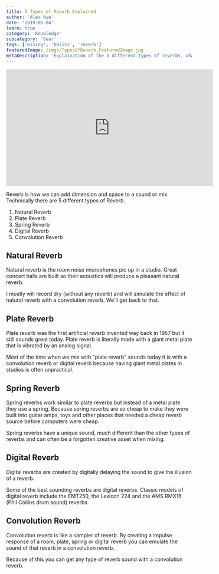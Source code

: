 ```yaml
---
title: 5 Types of Reverb Explained
author: 'Alex Nye'
date: '2019-06-04'
learn: true
category: 'Knowledge'
subcategory: 'Gear'
tags: ['mixing', 'basics', 'reverb']
featuredImage: /imgs/TypesOfReverb_FeaturedImage.jpg
metaDescription: 'Explaination of the 5 different types of reverbs, what they sound like, and when to chooose a certain reverb.'
---
```

<iframe width="560" height="315" src="https://www.youtube-nocookie.com/embed/pnIm6B1vOUI" frameborder="0" allow="accelerometer; autoplay; encrypted-media; gyroscope; picture-in-picture" allowfullscreen></iframe>

Reverb is how we can add dimension and space to a sound or mix. Technically there are 5 different types of Reverb.

1. Natural Reverb
2. Plate Reverb
3. Spring Reverb
4. Digital Reverb
5. Convolution Reverb

## Natural Reverb

Natural reverb is the room noise microphones pic up in a studio. Great concert halls are built so their acoustics will produce a pleasant natural reverb. 

I mostly will record dry (without any reverb) and will simulate the effect of natural reverb with a convolution reverb. We'll get back to that. 

## Plate Reverb 

Plate reverb was the first artificial reverb invented way back in 1957 but it still sounds great today. Plate reverb is literally made with a giant metal plate that is vibrated by an analog signal.

Most of the time when we mix with "plate reverb" sounds today it is with a convolution reverb or digital reverb because having giant metal plates in studios is often unpractical. 

## Spring Reverb 

Spring reverbs work similar to plate reverbs but instead of a metal plate they use a spring. Because spring reverbs are so cheap to make they were built into guitar amps, toys and other places that needed a cheap reverb source before computers were cheap. 

Spring reverbs have a unique sound, much different than the other types of reverbs and can often be a forgotten creative asset when mixing. 

## Digital Reverb

Digital reverbs are created by digitally delaying the sound to give the illusion of a reverb. 

Some of the best sounding reverbs are digital reverbs. Classic models of digital reverb include the EMT250, the Lexicon 224 and the AMS RMX16 (Phil Collins drum sound) reverbs.

## Convolution Reverb

Convolution reverb is like a sampler of reverb. By creating a impulse response of a room, plate, spring or digital reverb you can emulate the sound of that reverb in a convolution reverb. 

Because of this you can get any type of reverb sound with a convolution reverb.
